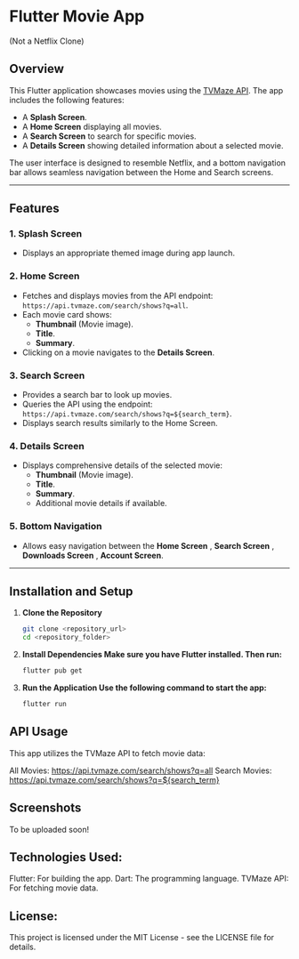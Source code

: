 # Flutter Movie App
(Not a Netflix Clone)

## Overview
This Flutter application showcases movies using the [TVMaze API](https://api.tvmaze.com). The app includes the following features:
- A **Splash Screen**.
- A **Home Screen** displaying all movies.
- A **Search Screen** to search for specific movies.
- A **Details Screen** showing detailed information about a selected movie.

The user interface is designed to resemble Netflix, and a bottom navigation bar allows seamless navigation between the Home and Search screens.

---

## Features

### 1. Splash Screen
- Displays an appropriate themed image during app launch.

### 2. Home Screen
- Fetches and displays movies from the API endpoint: `https://api.tvmaze.com/search/shows?q=all`.
- Each movie card shows:
  - **Thumbnail** (Movie image).
  - **Title**.
  - **Summary**.
- Clicking on a movie navigates to the **Details Screen**.

### 3. Search Screen
- Provides a search bar to look up movies.
- Queries the API using the endpoint: `https://api.tvmaze.com/search/shows?q=${search_term}`.
- Displays search results similarly to the Home Screen.

### 4. Details Screen
- Displays comprehensive details of the selected movie:
  - **Thumbnail** (Movie image).
  - **Title**.
  - **Summary**.
  - Additional movie details if available.

### 5. Bottom Navigation
- Allows easy navigation between the **Home Screen** , **Search Screen** , **Downloads Screen** , **Account Screen**.

---

## Installation and Setup

1. **Clone the Repository**
   ```bash
   git clone <repository_url>
   cd <repository_folder>
2. **Install Dependencies Make sure you have Flutter installed. Then run:**
   ```bash
   flutter pub get
3. **Run the Application Use the following command to start the app:**
   ```bash
   flutter run
## API Usage
This app utilizes the TVMaze API to fetch movie data:

All Movies: https://api.tvmaze.com/search/shows?q=all
Search Movies: https://api.tvmaze.com/search/shows?q=${search_term}

## Screenshots
To be uploaded soon! 

## Technologies Used:
Flutter: For building the app.
Dart: The programming language.
TVMaze API: For fetching movie data.


## License:
This project is licensed under the MIT License - see the LICENSE file for details.
